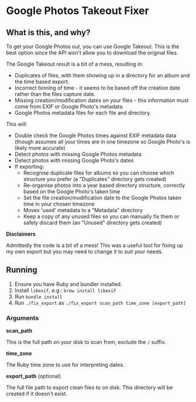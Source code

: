 # Google Photos Takeout Fixer

## What is this, and why?

To get your Google Photos out, you can use Google Takeout. This is the best option since the API won't allow you to download the original files.

The Google Takeout result is a bit of a mess, resulting in:

- Duplicates of files, with them showing up in a directory for an album and the time based export.
- Incorrect binning of time - it seems to be based off the creation date rather than the files capture date.
- Missing creation/modification dates on your files - this information must come from EXIF or Google Photo's metadata.
- Google Photos metadata files for each file and directory.

This will:

- Double check the Google Photos times against EXIF metadata data (though assumes all your times are in one timezone so Google Photo's is likely more accurate)
- Detect photos with missing Google Photos metadata
- Detect photos with missing Google Photo's dates
- If exporting:
  - Recognise duplicate files for albums so you can choose which structure you prefer (a "Duplicates" directory gets created)
  - Re-organise photos into a year based directory structure, correctly based on the Google Photo's taken time
  - Set the file creation/modification date to the Google Photos taken time in your chosen timezone
  - Moves 'used' metadata to a "Metadata" directory
  - Keep a copy of any unused files so you can manually fix them or safely discard them (an "Unused" directory gets created)

__Disclaimers__

Admittedly the code is a bit of a mess! This was a useful tool for fixing up my own export but you may need to change it to suit your needs.

## Running

1. Ensure you have Ruby and bundler installed.
1. Install `libexif`, e.g.: `brew install libexif`
1. Run `bundle install`
1. Run `./fix_export` as `./fix_export scan_path time_zone [export_path]`

### Arguments

__scan_path__

This is the full path on your disk to scan from, exclude the `/` suffix.

__time_zone__

The Ruby time zone to use for interpreting dates.

__export_path__ (optional)

The full file path to export clean files to on disk. This directory will be created if it doesn't exist.